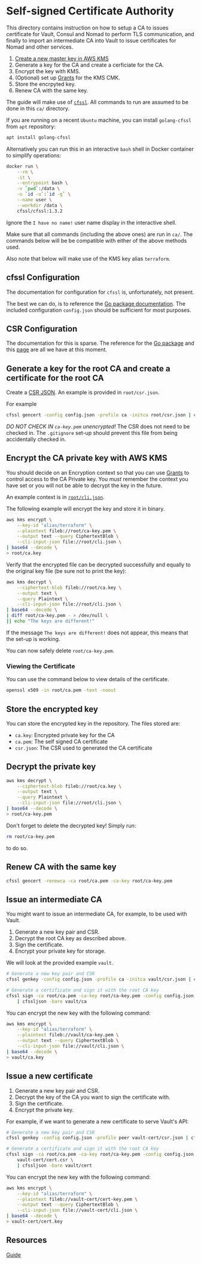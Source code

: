 # Self-signed Certificate Authority

This directory contains instruction on how to setup a CA to issues certificate for Vault, Consul and
Nomad to perform TLS communication, and finally to import an intermediate CA into Vault to issue
certificates for Nomad and other services.

1. [Create a new master key in AWS KMS](https://docs.aws.amazon.com/kms/latest/developerguide/create-keys.html)
1. Generate a key for the CA and create a cerficiate for the CA.
1. Encrypt the key with KMS.
1. (Optional) set up [Grants](https://docs.aws.amazon.com/kms/latest/developerguide/grants.html)
   for the KMS CMK.
1. Store the encrpyted key.
1. Renew CA with the same key.

The guide will make use of [`cfssl`](https://github.com/cloudflare/cfssl). All commands to run are
assumed to be done in this `ca/` directory.

If you are running on a recent `Ubuntu` machine, you can install `golang-cfssl` from `apt`
repository:

```bash
apt install golang-cfssl
```

Alternatively you can run this in an interactive `bash` shell in Docker container to simplify
operations:

```bash
docker run \
    --rm \
    -it \
    --entrypoint bash \
    -v `pwd`:/data \
    -u `id -u`:`id -g` \
    --name user \
    --workdir /data \
    cfssl/cfssl:1.3.2
```

Ignore the `I have no name!` user name display in the interactive shell.

Make sure that all commands (including the above ones) are run in `ca/`. The commands below will be
be compatible with either of the above methods used.

Also note that below will make use of the KMS key alias `terraform`.

## cfssl Configuration

The documentation for configuration for `cfssl` is, unfortunately, not present.

The best we can do, is to reference the
[Go package documentation](https://godoc.org/github.com/cloudflare/cfssl/config). The included
configuration `config.json` should be sufficient for most purposes.

## CSR Configuration

The documentation for this is sparse. The reference for the
[Go package](https://godoc.org/github.com/cloudflare/cfssl/csr) and this
[page](https://github.com/cloudflare/cfssl/wiki/Creating-a-new-CSR) are all we have at this moment.

## Generate a key for the root CA and create a certificate for the root CA

Create a [CSR JSON](https://github.com/cloudflare/cfssl/wiki/Creating-a-new-CSR). An example is
provided in `root/csr.json`.

For example

```bash
cfssl gencert -config config.json -profile ca -initca root/csr.json | cfssljson -bare root/ca
```

*DO NOT CHECK IN `ca-key.pem` unencrypted!* The CSR does not need to be checked in. The `.gitignore`
set-up should prevent this file from being accidentally checked in.

## Encrypt the CA private key with AWS KMS

You should decide on an Encryption context so that you can use
[Grants](https://docs.aws.amazon.com/kms/latest/developerguide/grants.html) to control access
to the CA Private key. You _must_ remember the context you have set or you will not be able to
decrypt the key in the future.

An example context is in [`root/cli.json`](root/cli.json).

The following example will encrypt the key and store it in binary.

```bash
aws kms encrypt \
    --key-id "alias/terraform" \
    --plaintext fileb://root/ca-key.pem \
    --output text --query CiphertextBlob \
    --cli-input-json file://root/cli.json \
| base64 --decode \
> root/ca.key
```

Verify that the encrypted file can be decrypted successfully and equally to the original key file
(be sure not to print the key):

```bash
aws kms decrypt \
    --ciphertext-blob fileb://root/ca.key \
    --output text \
    --query Plaintext \
    --cli-input-json file://root/cli.json \
| base64 --decode \
| diff root/ca-key.pem - > /dev/null \
|| echo "The keys are different!"
```

If the message `The keys are different!` does not appear, this means that the set-up is working.

You can now safely delete `root/ca-key.pem`.

### Viewing the Certificate

You can use the command below to view details of the certificate.

```bash
openssl x509 -in root/ca.pem -text -noout
```

## Store the encrypted key

You can store the encrypted key in the repository. The files stored are:

- `ca.key`: Encrypted private key for the CA
- `ca.pem`: The self signed CA certificate
- `csr.json`: The CSR used to generated the CA certificate

## Decrypt the private key

```bash
aws kms decrypt \
    --ciphertext-blob fileb://root/ca.key \
    --output text \
    --query Plaintext \
    --cli-input-json file://root/cli.json \
| base64 --decode \
> root/ca-key.pem
```

Don't forget to delete the decrypted key! Simply run:

```bash
rm root/ca-key.pem
```

to do so.

## Renew CA with the same key

```bash
cfssl gencert -renewca -ca root/ca.pem -ca-key root/ca-key.pem
```

## Issue an intermediate CA

You might want to issue an intermediate CA, for example, to be used with Vault.

1. Generate a new key pair and CSR.
1. Decrypt the root CA key as described above.
1. Sign the certificate.
1. Encrypt your private key for storage.

We will look at the provided example `vault`.

```bash
# Generate a new key pair and CSR
cfssl genkey -config config.json -profile ca -initca vault/csr.json | cfssljson -bare vault/ca

# Generate a certificate and sign it with the root CA key
cfssl sign -ca root/ca.pem -ca-key root/ca-key.pem -config config.json -profile ca vault/ca.csr \
    | cfssljson -bare vault/ca
```

You can encrypt the new key with the following command:

```bash
aws kms encrypt \
    --key-id "alias/terraform" \
    --plaintext fileb://vault/ca-key.pem \
    --output text --query CiphertextBlob \
    --cli-input-json file://vault/cli.json \
| base64 --decode \
> vault/ca.key
```

## Issue a new certificate

1. Generate a new key pair and CSR.
1. Decrypt the key of the CA you want to sign the certificate with.
1. Sign the certificate.
1. Encrypt the private key.

For example, if we want to generate a new certificate to serve Vault's API:

```bash
# Generate a new key pair and CSR
cfssl genkey -config config.json -profile peer vault-cert/csr.json | cfssljson -bare vault-cert/cert

# Generate a certificate and sign it with the root CA key
cfssl sign -ca root/ca.pem -ca-key root/ca-key.pem -config config.json -profile peer \
    vault-cert/cert.csr \
    | cfssljson -bare vault/cert
```

You can encrypt the new key with the following command:

```bash
aws kms encrypt \
    --key-id "alias/terraform" \
    --plaintext fileb://vault-cert/cert-key.pem \
    --output text --query CiphertextBlob \
    --cli-input-json file://vault-cert/cli.json \
| base64 --decode \
> vault-cert/cert.key
```

## Resources

[Guide](https://technedigitale.com/archives/639)
